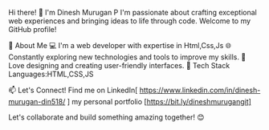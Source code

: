 Hi there! 👋 I'm Dinesh Murugan P
I'm passionate about crafting exceptional web experiences and bringing ideas to life through code. Welcome to my GitHub profile!

🚀 About Me
💻 I'm a web developer with expertise in Html,Css,Js
🌐 Constantly exploring new technologies and tools to improve my skills.
🎨 Love designing and creating user-friendly interfaces.
🔧 Tech Stack
Languages:HTML,CSS,JS

📫 Let's Connect!
Find me on LinkedIn[ https://www.linkedin.com/in/dinesh-murugan-din518/ ]
my personal portfolio [https://bit.ly/dineshmurugangit]

Let's collaborate and build something amazing together! 😊

